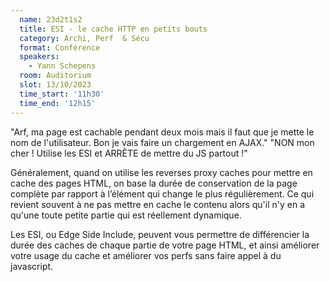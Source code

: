 ```yaml
---
  name: 23d2t1s2
  title: ESI - le cache HTTP en petits bouts
  category: Archi, Perf  & Sécu
  format: Conférence
  speakers: 
    - Yann Schepens
  room: Auditorium
  slot: 13/10/2023
  time_start: '11h30'
  time_end: '12h15'
---
```

"Arf, ma page est cachable pendant deux mois mais il faut que je mette le nom de l'utilisateur. Bon je vais faire un chargement en AJAX."
"NON mon cher ! Utilise les ESI et ARRÊTE de mettre du JS partout !"

Généralement, quand on utilise les reverses proxy caches pour mettre en cache des pages HTML, on base la durée de conservation de la page complète par rapport à l’élément qui change le plus régulièrement. Ce qui revient souvent à ne pas mettre en cache le contenu alors qu'il n'y en a qu'une toute petite partie qui est réellement dynamique.

Les ESI, ou Edge Side Include, peuvent vous permettre de différencier la durée des caches de chaque partie de votre page HTML, et ainsi améliorer votre usage du cache et améliorer vos perfs sans faire appel à du javascript.
